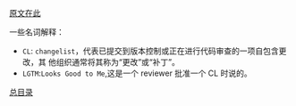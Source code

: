 [原文在此](https://github.com/google/eng-practices)

一些名词解释：
- `CL`: `changelist`，代表已提交到版本控制或正在进行代码审查的一项自包含更改，其
  他组织通常将其称为“更改”或“补丁”。
- `LGTM`:`Looks Good to Me`,这是一个 reviewer 批准一个 CL 时说的。

[总目录](https://github.com/leafs99/coding-rule)
